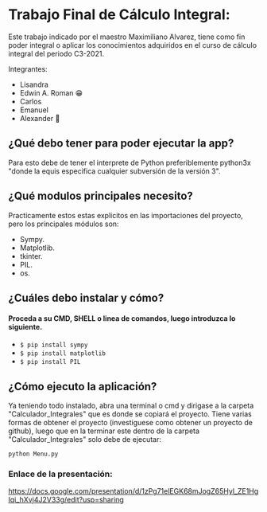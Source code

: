 # Trabajo Final de Cálculo Integral:

Este trabajo indicado por el maestro Maximiliano Alvarez, tiene como fin poder integral o aplicar los conocimientos adquiridos en el curso de cálculo integral del periodo C3-2021.

Integrantes:

- Lisandra
- Edwin A. Roman 😁
- Carlos
- Emanuel
- Alexander 🧐

## ¿Qué debo tener para poder ejecutar la app?

Para esto debe de tener el interprete de Python preferiblemente python3x "donde la equis especifica cualquier subversión de la versión 3".

## ¿Qué modulos principales necesito?

Practicamente estos estas explicitos en las importaciones del proyecto, pero los principales módulos son:
 - Sympy.
 - Matplotlib.
 - tkinter.
 - PIL.
 - os.

## ¿Cuáles debo instalar y cómo?

#### Proceda a su CMD, SHELL o linea de comandos, luego introduzca lo siguiente.

- `$ pip install sympy`
- `$ pip install matplotlib`
- `$ pip install PIL`

## ¿Cómo ejecuto la aplicación?

Ya teniendo todo instalado, abra una terminal o cmd y dirigase a la carpeta "Calculador_Integrales" que es donde se copiará el proyecto.
Tiene varias formas de obtener el proyecto (investiguese como obtener un proyecto de github), luego que en la terminar este dentro de la carpeta
"Calculador_Integrales" solo debe de ejecutar:

`python Menu.py`

### Enlace de la presentación:
https://docs.google.com/presentation/d/1zPg71elEGK68mJogZ65Hyl_ZE1HgIqi_hXvj4J2V33g/edit?usp=sharing
